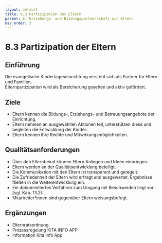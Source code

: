 ```yaml
---
layout: default
title: 8.3 Partizipation der Eltern
parent: 8. Erziehungs- und Bildungspartnerschaft mit Eltern
nav_order: 3
---
```


# 8.3 Partizipation der Eltern

## Einführung
Die evangelische Kindertageseinrichtung versteht sich als Partner für Eltern und Familien.  
Elternpartizipation wird als Bereicherung gesehen und aktiv gefördert.

## Ziele
* Eltern kennen die Bildungs-, Erziehungs- und Betreuungsangebote der Einrichtung.
* Eltern nehmen an ausgewählten Aktionen teil, unterstützen diese und begleiten die Entwicklung der Kinder.
* Eltern kennen ihre Rechte und Mitwirkungsmöglichkeiten.

## Qualitätsanforderungen
* Über den Elternbeirat können Eltern Anliegen und Ideen einbringen.
* Eltern werden an der Qualitätsentwicklung beteiligt.
* Die Kommunikation mit den Eltern ist transparent und geregelt.
* Die Zufriedenheit der Eltern wird erfragt und ausgewertet. Ergebnisse fließen in die Weiterentwicklung ein.
* Ein dokumentiertes Verfahren zum Umgang mit Beschwerden liegt vor (vgl. Kap. 13.2).
* Mitarbeiter*innen sind gegenüber Eltern weisungsbefugt.

## Ergänzungen
* Elternratsordnung  
* Prozessregelung KITA INFO APP  
* Information Kita Info App  